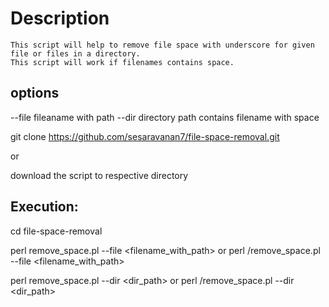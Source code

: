 # Description
``` 
This script will help to remove file space with underscore for given file or files in a directory.
This script will work if filenames contains space.
```

## options

--file fileaname with path
--dir directory path contains filename with space

git clone https://github.com/sesaravanan7/file-space-removal.git

or

download the script to respective directory

## Execution:

cd file-space-removal

perl remove_space.pl --file <filename_with_path> or perl <path>/remove_space.pl --file <filename_with_path>

perl remove_space.pl --dir <dir_path> or perl <path>/remove_space.pl --dir <dir_path>
